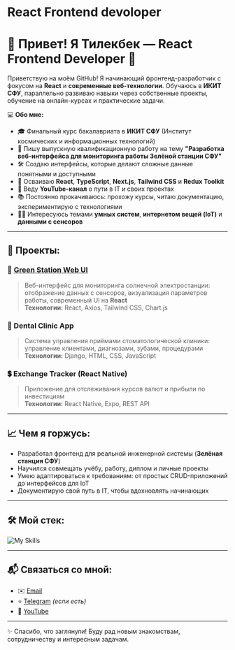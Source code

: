# React Frontend devoloper

# 👋 Привет! Я Тилекбек — React Frontend Developer 🚀

Приветствую на моём GitHub! Я начинающий фронтенд-разработчик с фокусом на **React** и **современные веб-технологии**. Обучаюсь в **ИКИТ СФУ**, параллельно развиваю навыки через собственные проекты, обучение на онлайн-курсах и практические задачи.

💻 **Обо мне:**

- 🎓 Финальный курс бакалавриата в **ИКИТ СФУ** (Институт космических и информационных технологий)
- 📝 Пишу выпускную квалификационную работу на тему **"Разработка веб-интерфейса для мониторинга работы Зелёной станции СФУ"**
- 🛠️ Создаю интерфейсы, которые делают сложные данные понятными и доступными
- 🌱 Осваиваю **React**, **TypeScript**, **Next.js**, **Tailwind CSS** и **Redux Toolkit**
- 🎥 Веду **YouTube-канал** о пути в IT и своих проектах
- 📚 Постоянно прокачиваюсь: прохожу курсы, читаю документацию, экспериментирую с технологиями
- 👨‍💻 Интересуюсь темами **умных систем**, **интернетом вещей (IoT)** и **данными с сенсоров**

---

## 🚩 **Проекты:**

### 🌿 [Green Station Web UI](https://github.com/твоя-ссылка)

> Веб-интерфейс для мониторинга солнечной электростанции: отображение данных с сенсоров, визуализация параметров работы, современный UI на **React**  
> **Технологии:** React, Axios, Tailwind CSS, Chart.js

### 🦷 Dental Clinic App

> Система управления приёмами стоматологической клиники: управление клиентами, диагнозами, зубами, процедурами  
> **Технологии:** Django, HTML, CSS, JavaScript

### 💲 Exchange Tracker (React Native)

> Приложение для отслеживания курсов валют и прибыли по инвестициям  
> **Технологии:** React Native, Expo, REST API

---

## 📈 **Чем я горжусь:**

- Разработал фронтенд для реальной инженерной системы (**Зелёная станция СФУ**)
- Научился совмещать учёбу, работу, диплом и личные проекты
- Умею адаптироваться к требованиям: от простых CRUD-приложений до интерфейсов для IoT
- Документирую свой путь в IT, чтобы вдохновлять начинающих

---

## 🛠️ **Мой стек:**

![My Skills](https://skillicons.dev/icons?i=react,js,ts,nextjs,tailwind,html,css,git,github,vscode,figma)

---

## 📬 **Связаться со мной:**

- ✉️ [Email](mailto:tilek.tashbaeff@yandex.ru)
- ⭐ [Telegram](https://t.me/tillekbek) _(если есть)_
- 🎥 [YouTube](https://youtube.com/@itilek)

---

✨ Спасибо, что заглянули! Буду рад новым знакомствам, сотрудничеству и интересным задачам.
